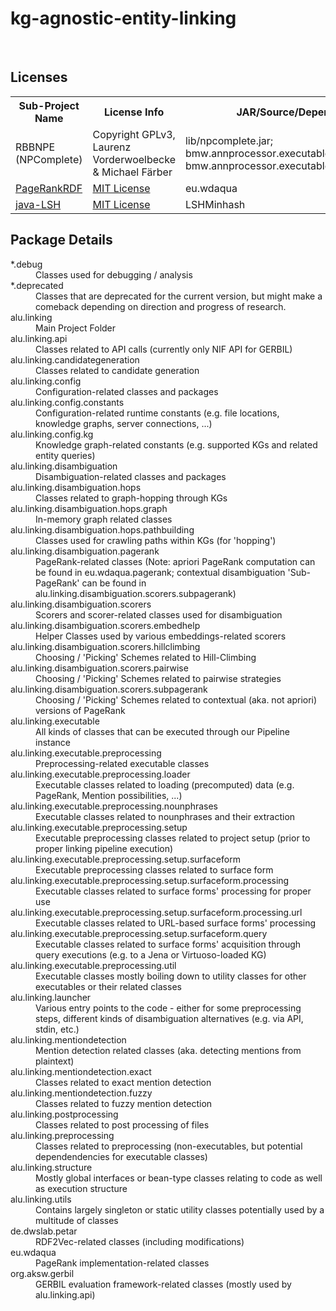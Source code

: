 # kg-agnostic-entity-linking
<body>
<br>
<h2> Licenses </h2>
 <table style="width:100%">
  <tr>
    <th>Sub-Project Name</th>
    <th>License Info</th>
    <th>JAR/Source/Dependency Location</th>
  </tr>
  <tr>
    <td>RBBNPE (NPComplete)</td>
    <td>Copyright GPLv3, Laurenz Vorderwoelbecke &amp; Michael Färber</td>
    <td>
    lib/npcomplete.jar;</br>
    bmw.annprocessor.executable.NPExtractionManager;<br>
    bmw.annprocessor.executable.NPExtractionManagerTest
    </td>
  </tr>
  <tr>
    <td><a href="https://github.com/WDAqua/PageRankRDF">PageRankRDF</a></td>
    <td><a href="https://github.com/WDAqua/PageRankRDF/blob/master/LICENSE">MIT License</a></td>
    <td>eu.wdaqua</td>
  </tr>
  <tr>
    <td><a href="https://github.com/tdebatty/java-LSH">java-LSH</a></td>
    <td><a href="https://github.com/tdebatty/java-LSH/blob/master/LICENSE.md">MIT License</a></td>
    <td>LSHMinhash</td>
  </tr>
  
  
</table> 


<h2>Package Details</h2>
<dl>
<dt>*.debug</dt>
	<dd>Classes used for debugging / analysis</dd>
<dt>*.deprecated</dt>
	<dd>Classes that are deprecated for the current version, but might make a comeback depending on direction and progress of research.</dd>
<dt>alu.linking</dt>
	<dd>Main Project Folder</dd>
<dt>alu.linking.api</dt>
	<dd>Classes related to API calls (currently only NIF API for GERBIL)</dd>
<dt>alu.linking.candidategeneration</dt>
	<dd>Classes related to candidate generation</dd>
<dt>alu.linking.config</dt>
	<dd>Configuration-related classes and packages</dd>
<dt>alu.linking.config.constants</dt>
	<dd>Configuration-related runtime constants (e.g. file locations, knowledge graphs, server connections, ...)</dd>
<dt>alu.linking.config.kg</dt>
	<dd>Knowledge graph-related constants (e.g. supported KGs and related entity queries)</dd>
<dt>alu.linking.disambiguation</dt>
	<dd>Disambiguation-related classes and packages</dd>
<dt>alu.linking.disambiguation.hops</dt>
	<dd>Classes related to graph-hopping through KGs</dd>
<dt>alu.linking.disambiguation.hops.graph</dt>
	<dd>In-memory graph related classes</dd>
<dt>alu.linking.disambiguation.hops.pathbuilding</dt>
	<dd>Classes used for crawling paths within KGs (for 'hopping')</dd>
<dt>alu.linking.disambiguation.pagerank	<dd></dt>
	<dd>PageRank-related classes (Note: apriori PageRank computation can be found in eu.wdaqua.pagerank; contextual disambiguation 'Sub-PageRank' can be found in alu.linking.disambiguation.scorers.subpagerank)</dd>
<dt>alu.linking.disambiguation.scorers</dt>
	<dd>Scorers and scorer-related classes used for disambiguation</dd>
<dt>alu.linking.disambiguation.scorers.embedhelp</dt>
	<dd>Helper Classes used by various embeddings-related scorers</dd>
<dt>alu.linking.disambiguation.scorers.hillclimbing</dt>
	<dd>Choosing / 'Picking' Schemes related to Hill-Climbing</dd>
<dt>alu.linking.disambiguation.scorers.pairwise</dt>
	<dd>Choosing / 'Picking' Schemes related to pairwise strategies</dd>
<dt>alu.linking.disambiguation.scorers.subpagerank</dt>
	<dd>Choosing / 'Picking' Schemes related to contextual (aka. not apriori) versions of PageRank</dd>
<dt>alu.linking.executable</dt>
	<dd>All kinds of classes that can be executed through our Pipeline instance</dd>
<dt>alu.linking.executable.preprocessing</dt>
	<dd>Preprocessing-related executable classes</dd>
<dt>alu.linking.executable.preprocessing.loader</dt>
	<dd>Executable classes related to loading (precomputed) data (e.g. PageRank, Mention possibilities, ...)</dd>
<dt>alu.linking.executable.preprocessing.nounphrases</dt>
	<dd>Executable classes related to nounphrases and their extraction</dd>
<dt>alu.linking.executable.preprocessing.setup</dt>
	<dd>Executable preprocessing classes related to project setup (prior to proper linking pipeline execution)</dd>
<dt>alu.linking.executable.preprocessing.setup.surfaceform</dt>
	<dd>Executable preprocessing classes related to surface form</dd>
<dt>alu.linking.executable.preprocessing.setup.surfaceform.processing</dt>
	<dd>Executable classes related to surface forms' processing for proper use</dd>
<dt>alu.linking.executable.preprocessing.setup.surfaceform.processing.url</dt>
	<dd>Executable classes related to URL-based surface forms' processing</dd>
<dt>alu.linking.executable.preprocessing.setup.surfaceform.query</dt>
	<dd>Executable classes related to surface forms' acquisition through query executions (e.g. to a Jena or Virtuoso-loaded KG)</dd>
<dt>alu.linking.executable.preprocessing.util</dt>
	<dd>Executable classes mostly boiling down to utility classes for other executables or their related classes</dd>
<dt>alu.linking.launcher</dt>
	<dd>Various entry points to the code - either for some preprocessing steps, different kinds of disambiguation alternatives (e.g. via API, stdin, etc.)</dd>
<dt>alu.linking.mentiondetection</dt>
	<dd>Mention detection related classes (aka. detecting mentions from plaintext)</dd>
<dt>alu.linking.mentiondetection.exact</dt>
	<dd>Classes related to exact mention detection</dd>
<dt>alu.linking.mentiondetection.fuzzy</dt>
	<dd>Classes related to fuzzy mention detection</dd>
<dt>alu.linking.postprocessing</dt>
	<dd>Classes related to post processing of files</dd>
<dt>alu.linking.preprocessing</dt>
	<dd>Classes related to preprocessing (non-executables, but potential dependendencies for executable classes)</dd>
<dt>alu.linking.structure</dt>
	<dd>Mostly global interfaces or bean-type classes relating to code as well as execution structure</dd>
<dt>alu.linking.utils</dt>
	<dd>Contains largely singleton or static utility classes potentially used by a multitude of classes</dd>
<dt>de.dwslab.petar</dt>
	<dd>RDF2Vec-related classes (including modifications)</dd>
<dt>eu.wdaqua</dt>
	<dd>PageRank implementation-related classes</dd>
<dt>org.aksw.gerbil</dt>
	<dd>GERBIL evaluation framework-related classes (mostly used by alu.linking.api)</dd>
</dl>
</body>